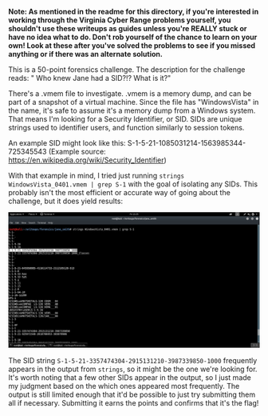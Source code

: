**Note: As mentioned in the readme for this directory, if you're interested in working through the Virginia Cyber Range problems yourself, 
you shouldn't use these writeups as guides unless you're REALLY stuck or have no idea what to do. Don't rob yourself of the 
chance to learn on your own! Look at these after you've solved the problems to see if you missed anything or if there was an
alternate solution.**

This is a 50-point forensics challenge. The description for the challenge reads: " Who knew Jane had a SID?!? What is it?"

There's a .vmem file to investigate. .vmem is a memory dump, and can be part of a snapshot of a virtual machine. Since the file has "WindowsVista" in the name, it's safe to assume it's a memory dump from a Windows system. That means I'm looking for a Security Identifier, or SID. SIDs are unique strings used to identifier users, and function similarly to session tokens. 

An example SID might look like this: S-1-5-21-1085031214-1563985344-725345543
(Example source: https://en.wikipedia.org/wiki/Security_Identifier)

With that example in mind, I tried just running <code>strings WindowsVista_0401.vmem | grep S-1</code> with the goal of isolating any SIDs. This probably isn't the most efficient or accurate way of going about the challenge, but it does yield results:

![alt text](https://github.com/JosiahPierce/writeups/blob/master/images/cyber_cup_jane_smith_1.png "Strings")

The SID string <code>S-1-5-21-3357474304-2915131210-3987339850-1000</code> frequently appears in the output from <code>strings</code>, so it might be the one we're looking for. It's worth noting that a few other SIDs appear in the output, so I just made my judgment based on the which ones appeared most frequently. The output is still limited enough that it'd be possible to just try submitting them all if necessary. Submitting it earns the points and confirms that it's the flag! 
